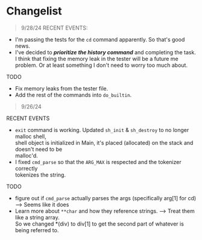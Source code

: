 # Changelist

> 9/28/24
RECENT EVENTS:
- I'm passing the tests for the `cd` command apparently. So that's good news.
- I've decided to ***prioritize the history command*** and completing the task. I think that fixing the memory leak in the tester will be a future me problem. Or at least something I don't need to
worry too much about.

TODO
- Fix memory leaks from the tester file.
- Add the rest of the commands into `do_builtin`.

> 9/26/24

RECENT EVENTS
- `exit` command is working. Updated `sh_init` & `sh_destroy` to no longer malloc shell, \
shell object is initialized in Main, it's placed (allocated) on the stack and doesn't need to be\
 malloc'd.
- I fixed `cmd_parse` so that the `ARG_MAX` is respected and the tokenizer correctly \
tokenizes the string.

TODO
- figure out if `cmd_parse` actually parses the args (specifically arg[1] for cd) --> Seems like it does
- Learn more about `**char` and how they reference strings.  --> Treat them like a string array. \
So we changed *(div) to div[1] to get the second part of whatever is being referred to.
